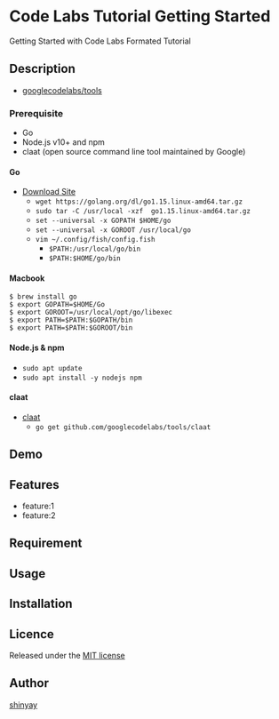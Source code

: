 # Code Labs Tutorial Getting Started

Getting Started with Code Labs Formated Tutorial

## Description
- [googlecodelabs/tools](https://github.com/googlecodelabs/tools)

### Prerequisite
- Go
- Node.js v10+ and npm
- claat (open source command line tool maintained by Google)

#### Go
- [Download Site](https://golang.org/dl/)
  - `wget https://golang.org/dl/go1.15.linux-amd64.tar.gz`
  - `sudo tar -C /usr/local -xzf  go1.15.linux-amd64.tar.gz`
  - `set --universal -x GOPATH $HOME/go`
  - `set --universal -x GOROOT /usr/local/go`
  - `vim ~/.config/fish/config.fish`
    - `$PATH:/usr/local/go/bin` 
    - `$PATH:$HOME/go/bin`
#### Macbook
```
$ brew install go
$ export GOPATH=$HOME/Go
$ export GOROOT=/usr/local/opt/go/libexec
$ export PATH=$PATH:$GOPATH/bin
$ export PATH=$PATH:$GOROOT/bin
```

#### Node.js & npm
- `sudo apt update`
- `sudo apt install -y nodejs npm`

#### claat
- [claat](https://github.com/googlecodelabs/tools/tree/master/claat#install)
  - `go get github.com/googlecodelabs/tools/claat`

## Demo

## Features

- feature:1
- feature:2

## Requirement

## Usage

## Installation

## Licence

Released under the [MIT license](https://gist.githubusercontent.com/shinyay/56e54ee4c0e22db8211e05e70a63247e/raw/34c6fdd50d54aa8e23560c296424aeb61599aa71/LICENSE)

## Author

[shinyay](https://github.com/shinyay)
